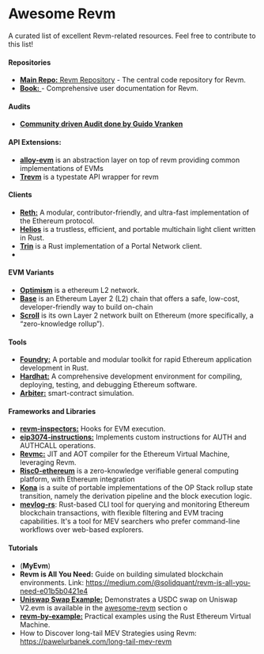 # Awesome Revm

A curated list of excellent Revm-related resources. Feel free to contribute to this list!

#### Repositories
- [**Main Repo:** Revm Repository](https://github.com/bluealloy/revm) - The central code repository for Revm.
- [**Book:** ](https://bluealloy.github.io/revm/) - Comprehensive user documentation for Revm.

#### Audits
- [**Community driven Audit done by Guido Vranken**](https://rakita.github.io/blog/blog/005-revm-audit/)

#### API Extensions:
- [**alloy-evm**](https://github.com/alloy-rs/evm) is an abstraction layer on top of revm providing common implementations of EVMs
- [**Trevm**](https://github.com/init4tech/trevm) is a typestate API wrapper for revm

#### Clients
- [**Reth:**](https://github.com/paradigmxyz/reth) A modular, contributor-friendly, and ultra-fast implementation of the Ethereum protocol.
- [**Helios**](https://github.com/a16z/helios) is a trustless, efficient, and portable multichain light client written in Rust.
- [**Trin**](https://github.com/ethereum/trin) is a Rust implementation of a Portal Network client.
- 

#### EVM Variants
- [**Optimism**](https://github.com/bluealloy/revm/tree/main/crates/optimism) is a ethereum L2 network.
- [**Base**](https://www.base.org/) is an Ethereum Layer 2 (L2) chain that offers a safe, low-cost, developer-friendly way to build on-chain
- [**Scroll**](https://github.com/scroll-tech/revm) is its own Layer 2 network built on Ethereum (more specifically, a “zero-knowledge rollup”).

#### Tools
- [**Foundry:**](https://github.com/foundry-rs/foundry) A portable and modular toolkit for rapid Ethereum application development in Rust.
- [**Hardhat:**](https://github.com/NomicFoundation/hardhat) A comprehensive development environment for compiling, deploying, testing, and debugging Ethereum software.
- [**Arbiter:**](https://github.com/primitivefinance/arbiter) smart-contract simulation.

#### Frameworks and Libraries
- [**revm-inspectors:**](https://github.com/paradigmxyz/revm-inspectors) Hooks for EVM execution.
- [**eip3074-instructions:**](https://github.com/paradigmxyz/eip3074-instructions) Implements custom instructions for AUTH and AUTHCALL operations.
- [**Revmc:**](https://github.com/paradigmxyz/revmc) JIT and AOT compiler for the Ethereum Virtual Machine, leveraging Revm.
- [**Risc0-ethereum**](https://github.com/risc0/risc0-ethereum) is a zero-knowledge verifiable general computing platform, with Ethereum integration
- [**Kona**](https://github.com/op-rs/kona) is a suite of portable implementations of the OP Stack rollup state transition, namely the derivation pipeline and the block execution logic.
- [**mevlog-rs**](https://github.com/pawurb/mevlog-rs): Rust-based CLI tool for querying and monitoring Ethereum blockchain transactions, with flexible filtering and EVM tracing capabilities. It's a tool for MEV searchers who prefer command-line workflows over web-based explorers.   


#### Tutorials
- (**MyEvm**)
- **Revm is All You Need:** Guide on building simulated blockchain environments. Link: https://medium.com/@solidquant/revm-is-all-you-need-e01b5b0421e4
- [**Uniswap Swap Example:**](https://github.com/bluealloy/revm/tree/main/examples/uniswap_get_reserves) Demonstrates a USDC swap on Uniswap V2.evm is available in the [awesome-revm](./awesome.md) section o
- [**revm-by-example:**](https://github.com/Cionn3/revm-by-example) Practical examples using the Rust Ethereum Virtual Machine.
- How to Discover long-tail MEV Strategies using Revm: https://pawelurbanek.com/long-tail-mev-revm
